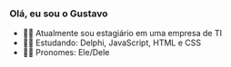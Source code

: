 ### Olá, eu sou o Gustavo

- 🐱‍💻 Atualmente sou estagiário em uma empresa de TI
- 🐱‍👤 Estudando: Delphi, JavaScript, HTML e CSS
- 🐱‍🚀  Pronomes: Ele/Dele

